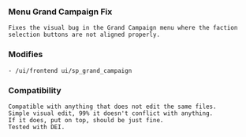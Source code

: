 
### Menu Grand Campaign Fix
    Fixes the visual bug in the Grand Campaign menu where the faction selection buttons are not aligned properly.

### Modifies
    - /ui/frontend ui/sp_grand_campaign

### Compatibility
    Compatible with anything that does not edit the same files.
    Simple visual edit, 99% it doesn't conflict with anything.
    If it does, put on top, should be just fine.
    Tested with DEI.
